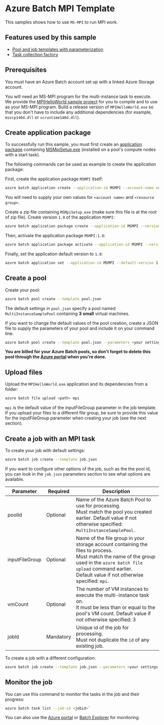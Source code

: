 # Azure Batch MPI Template

This samples shows how to use `MS-MPI` to run MPI work.

## Features used by this sample

* [Pool and job templates with parameterization](../../templates.md)
* [Task collection factory](../../taskFactories.md#task-collection)

## Prerequisites

You must have an Azure Batch account set up with a linked Azure Storage account.

You will need an MS-MPI program for the multi-instance task to execute. We provide the [MPIHelloWorld sample project](https://github.com/Azure/azure-batch-samples/tree/master/CSharp/ArticleProjects/MultiInstanceTasks/MPIHelloWorld) for you to compile and to use as your MS-MPI program. Build a release version of `MPIHelloWorld.exe` so that you don't have to include any additional dependencies (for example, `msvcp140d.dll` or `vcruntime140d.dll`).

## Create application package

To successfully run this sample, you must first create an [application package](https://docs.microsoft.com/azure/batch/batch-application-packages) containing [MSMpiSetup.exe](https://msdn.microsoft.com/library/bb524831.aspx) (installed on a pool's compute nodes with a start task).

The following commands can be used as example to create the application package:

First, create the application package `MSMPI` itself:

```bash
azure batch application create --application-id MSMPI --account-name <account name> --resource-group <resource group>
```
You will need to supply your own values for `<account name>` and `<resource group>`.

Create a zip file containing `MSMpiSetup.exe` (make sure this file is at the root of zip file). Create version `1.0` of the application `MSMPI`:

```bash
azure batch application package create --application-id MSMPI --version 1.0 --account-name <account name> --resource-group <resource group> --package-file <local path to MSMpiSetup.exe zip file>
```

Then, activate the application package `MSMPI:1.0`:

```bash
azure batch application package activate --application-id MSMPI --version 1.0 --account-name <account name> --resource-group <resource group> --format zip
```

Finally, set the application default version to `1.0`:

```bash
azure batch application set --application-id MSMPI --default-version 1.0 --account-name <account name> --resource-group <resource group>
```

## Create a pool

Create your pool:

```bash
azure batch pool create --template pool.json
```
The default settings in `pool.json` specify a pool named `MultiInstanceSamplePool` containing **3** **small** virtual machines.

If you want to change the default values of the pool creation, create a JSON file to supply the parameters of your pool and include it on your command line:

```bash
azure batch pool create --template pool.json --parameters <your settings JSON file>
```

**You are billed for your Azure Batch pools, so don't forget to delete this pool through the [Azure portal](https://portal.azure.com) when you're done.** 

## Upload files

Upload the `MPIHelloWorld.exe` application and its dependencies from a folder:

```bash
azure batch file upload <path> mpi
```

`mpi` is the default value of the inputFileGroup parameter in the job template. If you upload your files to a different file group, be sure to provide this value for the inputFileGroup parameter when creating your job (see the next section).

## Create a job with an MPI task

To create your job with default settings:

```bash
azure batch job create --template job.json
```

If you want to configure other options of the job, such as the the pool id, you can look in the `job.json` parameters section to see what options are available.

| Parameter            | Required  | Description                                                                                                                                                                   |
| -------------------- | --------- | ----------------------------------------------------------------------------------------------------------------------------------------------------------------------------- |
| poolId               | Optional  | Name of the Azure Batch Pool to use for processing. <br/> Must match the pool you created earlier. Default value if not otherwise specified: `MultiInstanceSamplePool`.       |
| inputFileGroup       | Optional  | Name of the file group in your storage account containing the files to process. <br/> Must match the name of the group used in the `azure batch file upload` command earlier. <br/> Default value if not otherwise specified: `mpi`. |
| vmCount              | Optional  | The number of VM instances to execute the multi-instance task on. <br/> It must be less than or equal to the pool's VM count. Default value if not otherwise specified: 3     |
| jobId                | Mandatory | Unique id of the job for processing. <br/> Must not duplicate the `id` of any existing job.                                                                                   |

To create a job with a different configuration: 

```bash
azure batch job create --template job.json --parameters <your settings JSON file>
```

## Monitor the job

You can use this command to monitor the tasks in the job and their progress:
``` bash
azure batch task list --job-id <jobid>`
```
You can also use the [Azure portal](https://portal.azure.com) or [Batch Explorer](https://github.com/Azure/azure-batch-samples/tree/master/CSharp/BatchExplorer) for monitoring.
